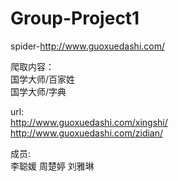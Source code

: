 # Group-Project1
spider-http://www.guoxuedashi.com/

爬取内容：  
国学大师/百家姓  
国学大师/字典

url:  
http://www.guoxuedashi.com/xingshi/  
http://www.guoxuedashi.com/zidian/

成员:  
李聪媛 周楚婷 刘雅琳
